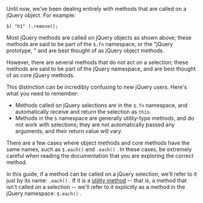 <script>{

    "title": "$ vs $()",
    "level": "beginner",
    "source": "http://jqfundamentals.com/legacy",
    "attribution": [ "jQuery Fundamentals" ]

}</script>

Until now, we've been dealing entirely with methods that are called on a jQuery object. For example:

``` 
$( "h1" ).remove();
```

Most jQuery methods are called on jQuery objects as shown above; these methods are said to be part of the `$.fn` namespace, or the "jQuery prototype, " and are best thought of as jQuery object methods.

However, there are several methods that do not act on a selection; these methods are said to be part of the jQuery namespace, and are best thought of as core jQuery methods.

This distinction can be incredibly confusing to new jQuery users. Here's what you need to remember:

* Methods called on jQuery selections are in the `$.fn` namespace, and automatically receive and return the selection as `this`.
* Methods in the `$` namespace are generally utility-type methods, and do not work with selections; they are not automatically passed any arguments, and their return value will vary.

There are a few cases where object methods and core methods have the same names, such as `$.each()` and `.each()` . In these cases, be extremely careful when reading the documentation that you are exploring the correct method.

In this guide, if a method can be called on a jQuery selection, we'll refer to it just by its name: `.each()` . If it is a [utility method](/using-jquery-core/utility-methods/) -- that is, a method that isn't called on a selection -- we'll refer to it explicitly as a method in the jQuery namespace: `$.each()` .
